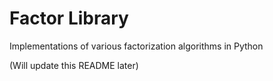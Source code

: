 # Factor Library

Implementations of various factorization algorithms in Python

(Will update this README later)
